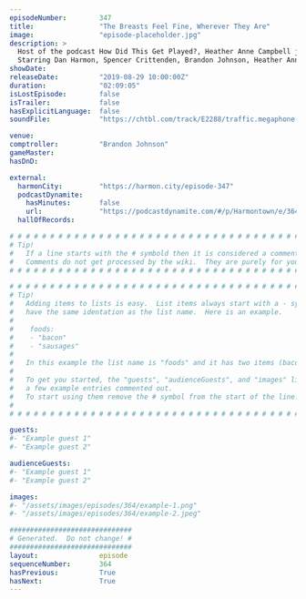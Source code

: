 ```yaml
---
episodeNumber:        347
title:                "The Breasts Feel Fine, Wherever They Are"
image:                "episode-placeholder.jpg"
description: >
  Host of the podcast How Did This Get Played?, Heather Anne Campbell joins Rick and Morty writer Nick Rutherford. 
  Starring Dan Harmon, Spencer Crittenden, Brandon Johnson, Heather Anne Campbell and Nick Rutherford.
showDate:             
releaseDate:          "2019-08-29 10:00:00Z"
duration:             "02:09:05"
isLostEpisode:        false
isTrailer:            false
hasExplicitLanguage:  false
soundFile:            "https://chtbl.com/track/E2288/traffic.megaphone.fm/STA1906132134.mp3?updated=1596574224"

venue:                
comptroller:          "Brandon Johnson"
gameMaster:           
hasDnD:               

external:
  harmonCity:         "https://harmon.city/episode-347"
  podcastDynamite:
    hasMinutes:       false
    url:              "https://podcastdynamite.com/#/p/Harmontown/e/364/347"
  hallOfRecords:      

# # # # # # # # # # # # # # # # # # # # # # # # # # # # # # # # # # # # # # # # # # # # #
# Tip!
#   If a line starts with the # symbold then it is considered a comment.
#   Comments do not get processed by the wiki.  They are purely for your information.
# # # # # # # # # # # # # # # # # # # # # # # # # # # # # # # # # # # # # # # # # # # # #

# # # # # # # # # # # # # # # # # # # # # # # # # # # # # # # # # # # # # # # # # # # # #
# Tip!
#   Adding items to lists is easy.  List items always start with a - symbol and have
#   have the same identation as the list name.  Here is an example.
#
#    foods:
#    - "bacon"
#    - "sausages"
#
#   In this example the list name is "foods" and it has two items (bacon, and sausages).
#
#   To get you started, the "guests", "audienceGuests", and "images" lists below have
#   a few example entries commented out.
#   To start using them remove the # symbol from the start of the line.
#
# # # # # # # # # # # # # # # # # # # # # # # # # # # # # # # # # # # # # # # # # # # # #

guests:
#- "Example guest 1"
#- "Example guest 2"

audienceGuests:
#- "Example guest 1"
#- "Example guest 2"

images:
#- "/assets/images/episodes/364/example-1.png"
#- "/assets/images/episodes/364/example-2.jpeg"

##############################
# Generated.  Do not change! #
##############################
layout:               episode
sequenceNumber:       364
hasPrevious:          True
hasNext:              True
---
```


<!-- The episode description will be rendered here -->

<!-- Add your content BELOW here -->
<!-- vvvvvvvvvvvvvvvvvvvvvvvvvvv -->




<!-- ^^^^^^^^^^^^^^^^^^^^^^^^^^^ -->
<!-- Add your content ABOVE here -->

<!-- The episode gallery will be rendered here -->
